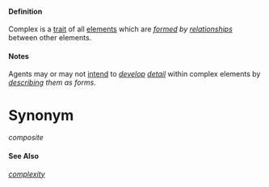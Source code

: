 #### Definition

Complex is a [trait](https://github.com/gcassel/Modular-Organization-Terminology/blob/master/terms/trait.md) of all [elements](https://github.com/gcassel/Modular-Organization-Terminology/blob/master/terms/element.md) which are *[formed](https://github.com/gcassel/Modular-Organization-Terminology/blob/master/terms/form.md) by [relationships](https://github.com/gcassel/Modular-Organization-Terminology/blob/master/terms/relate.md)* between other elements.

#### Notes

Agents may or may not [intend](https://github.com/gcassel/Modular-Organization-Terminology/blob/master/terms/intend.md) to *[develop](https://github.com/gcassel/Modular-Organization-Terminology/blob/master/terms/develop.md) [detail](https://github.com/gcassel/Modular-Organization-Terminology/blob/master/terms/detail.md)* within complex elements by *[describing](https://github.com/gcassel/Modular-Organization-Terminology/blob/master/terms/describe.md) them as forms*.

# Synonym

*composite*

#### See Also

*[complexity](https://github.com/gcassel/Modular-Organization-Terminology/blob/master/terms/complexity.md)*
